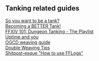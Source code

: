 ## Tanking related guides

[So you want to be a tank?](https://goo.gl/nYzAnq) \
[Becoming a BETTER Tank!](https://docs.google.com/document/d/1lAXu1wEM_NzVEcP5GJCGkOe_p6NISdjs2iPYzJz7F0A/edit?usp=sharing) \
[FFXIV 101: Dungeon Tanking - The Playlist](https://www.youtube.com/watch?v=il7LV1cLQUE&list=PLMKR94f6X3_nPhokW1grmDamShhp_-sF0&index=3) \
[Uptime and you](https://www.youtube.com/watch?v=xungzaoKoC4) \
[OGCD weaving guide](https://cdn.discordapp.com/attachments/277946900542521345/564874287568257038/GCD_v._2_2.png) \
[Double Weaving Tips](https://cdn.discordapp.com/attachments/277962264001380354/439930594756132877/unknown.png) \
[Shitpost-esque "How to use FFLogs"](https://docs.google.com/document/d/1JsQS6MZ7cdmeBJdNQPGSJbBMbPO-x-5o5tgqpdzL7Rc/edit#) 
